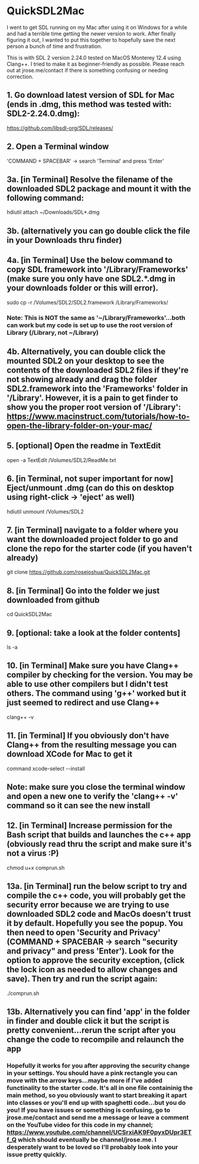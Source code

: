 # QuickSDL2Mac
I went to get SDL running on my Mac after using it on Windows for a while and had a terrible time getting the newer version to work. After finally figuring it out, I wanted to put this together to hopefully save the next person a bunch of time and frustration.

This is with SDL 2 version 2.24.0 tested on MacOS Monterey 12.4 using Clang++. I tried to make it as beginner-friendly as possible.
Please reach out at jrose.me/contact if there is something confusing or needing correction.

## 1. Go download latest version of SDL for Mac (ends in .dmg, this method was tested with: SDL2-2.24.0.dmg): 
https://github.com/libsdl-org/SDL/releases/

## 2. Open a Terminal window
'COMMAND + SPACEBAR' -> search 'Terminal' and press 'Enter'

## 3a. [in Terminal] Resolve the filename of the downloaded SDL2 package and mount it with the following command: 
hdiutil attach ~/Downloads/SDL*.dmg
## 3b. (alternatively you can go double click the file in your Downloads thru finder)

## 4a. [in Terminal] Use the below command to copy SDL framework into '/Library/Frameworks' (make sure you only have one SDL2.*.dmg in your downloads folder or this will error). 
sudo cp -r /Volumes/SDL2/SDL2.framework /Library/Frameworks/
### Note: This is NOT the same as '~/Library/Frameworks'...both can work but my code is set up to use the root version of Library (/Library, not ~/Library)
## 4b. Alternatively, you can double click the mounted SDL2 on your desktop to see the contents of the downloaded SDL2 files if they're not showing already and drag the folder SDL2.framework into the 'Frameworks' folder in '/Library'. However, it is a pain to get finder to show you the proper root version of '/Library': https://www.macinstruct.com/tutorials/how-to-open-the-library-folder-on-your-mac/

## 5. [optional] Open the readme in TextEdit
open -a TextEdit /Volumes/SDL2/ReadMe.txt

## 6. [in Terminal, not super important for now] Eject/unmount .dmg (can do this on desktop using right-click -> 'eject' as well)
hdiutil unmount /Volumes/SDL2

## 7. [in Terminal] navigate to a folder where you want the downloaded project folder to go and clone the repo for the starter code (if you haven't already)
git clone https://github.com/rosejoshua/QuickSDL2Mac.git

## 8. [in Terminal] Go into the folder we just downloaded from github
cd QuickSDL2Mac

## 9. [optional: take a look at the folder contents]
ls -a

## 10. [in Terminal] Make sure you have Clang++ compiler by checking for the version. You may be able to use other compilers but I didn't test others. The command using 'g++' worked but it just seemed to redirect and use Clang++
clang++ -v

## 11. [in Terminal] If you obviously don't have Clang++ from the resulting message you can download XCode for Mac to get it
command xcode-select --install
## Note: make sure you close the terminal window and open a new one to verify the 'clang++ -v' command so it can see the new install

## 12. [in Terminal] Increase permission for the Bash script that builds and launches the c++ app (obviously read thru the script and make sure it's not a virus :P)
chmod u+x comprun.sh

## 13a. [in Terminal] run the below script to try and compile the c++ code, you will probably get the security error because we are trying to use downloaded SDL2 code and MacOs doesn't trust it by default. Hopefully you see the popup. You then need to open 'Security and Privacy' (COMMAND + SPACEBAR -> search "security and privacy" and press 'Enter'). Look for the option to approve the security exception, (click the lock icon as needed to allow changes and save). Then try and run the script again:
./comprun.sh

## 13b. Alternatively you can find 'app' in the folder in finder and double click it but the script is pretty convenient...rerun the script after you change the code to recompile and relaunch the app

### Hopefully it works for you after approving the security change in your settings. You should have a pink rectangle you can move with the arrow keys...maybe more if I've added functinality to the starter code. It's all in one file containinig the main method, so you obviously want to start breaking it apart into classes or you'll end up with spaghetti code...but you do you! If you have issues or something is confusing, go to jrose.me/contact and send me a message or leave a comment on the YouTube video for this code in my channel; https://www.youtube.com/channel/UCSrxiAK9F0pyxDUpr3ETf_Q which should eventually be channel/jrose.me. I desperately want to be loved so I'll probably look into your issue pretty quickly.
